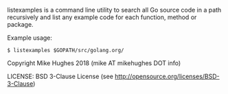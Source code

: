 listexamples is a command line utility to search all Go source code in a path recursively and list any example code for
each function, method or package.

Example usage:

    $ listexamples $GOPATH/src/golang.org/

Copyright Mike Hughes 2018 (mike AT mikehughes DOT info)

LICENSE: BSD 3-Clause License (see http://opensource.org/licenses/BSD-3-Clause)